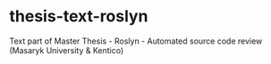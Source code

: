 # thesis-text-roslyn
Text part of Master Thesis - Roslyn - Automated source code review (Masaryk University &amp; Kentico)
